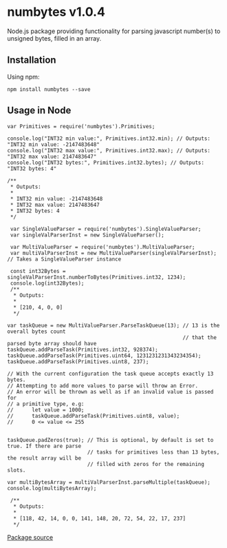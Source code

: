# numbytes v1.0.4

Node.js package providing functionality for parsing javascript number(s) to unsigned bytes, filled in an array.

## Installation
Using npm:  

    npm install numbytes --save

## Usage in Node

    var Primitives = require('numbytes').Primitives;
     
    console.log("INT32 min value:", Primitives.int32.min); // Outputs: "INT32 min value: -2147483648"
    console.log("INT32 max value:", Primitives.int32.max); // Outputs: "INT32 max value: 2147483647"
    console.log("INT32 bytes:", Primitives.int32.bytes); // Outputs: "INT32 bytes: 4"
    
    /**
     * Outputs:
     * 
     * INT32 min value: -2147483648
     * INT32 max value: 2147483647
     * INT32 bytes: 4
     */
    
     var SingleValueParser = require('numbytes').SingleValueParser;
     var singleValParserInst = new SingleValueParser();
    
     var MultiValueParser = require('numbytes').MultiValueParser;
     var multiValParserInst = new MultiValueParser(singleValParserInst); // Takes a SingleValueParser instance
    
     const int32Bytes = singleValParserInst.numberToBytes(Primitives.int32, 1234);
     console.log(int32Bytes);
     /**
      * Outputs:
      *
      * [210, 4, 0, 0]
      */
    
    var taskQueue = new MultiValueParser.ParseTaskQueue(13); // 13 is the overall bytes count
                                                             // that the parsed byte array should have
    taskQueue.addParseTask(Primitives.int32, 928374);
    taskQueue.addParseTask(Primitives.uint64, 1231231231343234354);
    taskQueue.addParseTask(Primitives.uint8, 237);
    
    // With the current configuration the task queue accepts exactly 13 bytes.
    // Attempting to add more values to parse will throw an Error.
    // An error will be thrown as well as if an invalid value is passed for
    // a primitive type, e.g:
    //      let value = 1000;
    //      taskQueue.addParseTask(Primitives.uint8, value);
    //      0 <= value <= 255
    
    
    taskQueue.padZeros(true); // This is optional, by default is set to true. If there are parse 
                              // tasks for primitives less than 13 bytes, the result array will be
                              // filled with zeros for the remaining slots.
                            
    var multiBytesArray = multiValParserInst.parseMultiple(taskQueue);
    console.log(multiBytesArray);
    
     /**
      * Outputs:
      *
      * [118, 42, 14, 0, 0, 141, 148, 20, 72, 54, 22, 17, 237]
      */
    
[Package source](https://github.com/NikolovNikolay/numbytes "GitHub Repository")